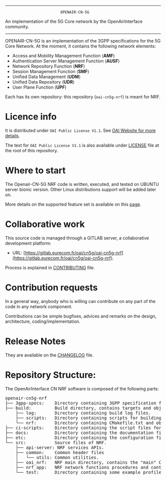 ------------------------------------------------------------------------------

                             OPENAIR-CN-5G
 An implementation of the 5G Core network by the OpenAirInterface community.

------------------------------------------------------------------------------

OPENAIR-CN-5G is an implementation of the 3GPP specifications for the 5G Core Network.
At the moment, it contains the following network elements:

* Access and Mobility Management Function (**AMF**)
* Authentication Server Management Function (**AUSF**)
* Network Repository Function (**NRF**)
* Session Management Function (**SMF**)
* Unified Data Management (**UDM**)
* Unified Data Repository (**UDR**)
* User Plane Function (**UPF**)

Each has its own repository: this repository (`oai-cn5g-nrf`) is meant for NRF.

# Licence info

It is distributed under `OAI Public License V1.1`.
See [OAI Website for more details](https://www.openairinterface.org/?page_id=698).

The text for `OAI Public License V1.1` is also available under [LICENSE](LICENSE)
file at the root of this repository.

# Where to start

The Openair-CN-5G NRF code is written, executed, and tested on UBUNTU server bionic version.
Other Linux distributions support will be added later on.

More details on the supported feature set is available on this [page](docs/FEATURE_SET.md).

# Collaborative work

This source code is managed through a GITLAB server, a collaborative development platform:

*  URL: [https://gitlab.eurecom.fr/oai/cn5g/oai-cn5g-nrf](https://gitlab.eurecom.fr/oai/cn5g/oai-cn5g-nrf).

Process is explained in [CONTRIBUTING](CONTRIBUTING.md) file.

# Contribution requests

In a general way, anybody who is willing can contribute on any part of the
code in any network component.

Contributions can be simple bugfixes, advices and remarks on the design,
architecture, coding/implementation.

# Release Notes

They are available on the [CHANGELOG](CHANGELOG.md) file.

# Repository Structure:

The OpenAirInterface CN NRF software is composed of the following parts: 

<pre>
openair-cn5g-nrf
├── 3gpp-specs:    Directory containing 3GPP specification files (YAML) used to implement NRF network function. 
├── build:         Build directory, contains targets and object files generated by compilation of network functions. 
    ├── log:       Directory containing build log files.
    ├── scripts:   Directory containing scripts for building network functions.
    └── nrf:       Directory containing CMakefile.txt and object files generated by compilation of NRF network function. 
├── ci-scripts:    Directory containing the script files for CI framework.
├── docs:          Directory containing the documentation files.
├── etc:           Directory containing the configuration file to be deployed for NRF.
└── src:           Source files of NRF.
    ├── api-server: NRF services APIs. 
    ├── common:    Common header files
    │   └── utils: Common utilities.
    ├── oai_nrf:   NRF main directory, contains the "main" CMakeLists.txt file.
    ├── nrf_app:   NRF network functions procedures and contexts.
    └── test:      Directory containing some example profiles for e.g., AMF, SMF.
</pre>
